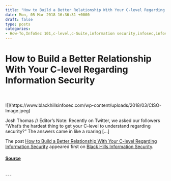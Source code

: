 ```yaml
---
title: "How to Build a Better Relationship With Your C-level Regarding Information Security"
date: Mon, 05 Mar 2018 16:36:31 +0000
draft: false
type: posts
categories: 
- How-To,InfoSec 101,c-level,c-Suite,information security,infosec,infosec 101
---
```

# How to Build a Better Relationship With Your C-level Regarding Information Security

<br/>

<br/>
![](https://www.blackhillsinfosec.com/wp-content/uploads/2018/03/CISO-Image.jpeg)

Josh Thomas // Editor’s Note: Recently on Twitter, we asked our followers “What’s the hardest thing to get your C-level to understand regarding security?” The answers came in like a roaring \[…\]

The post [How to Build a Better Relationship With Your C-level Regarding Information Security](https://www.blackhillsinfosec.com/build-better-relationship-c-level-regarding-information-security/) appeared first on [Black Hills Information Security](https://www.blackhillsinfosec.com).

#### [Source](https://www.blackhillsinfosec.com/build-better-relationship-c-level-regarding-information-security/)

<br/>
---

